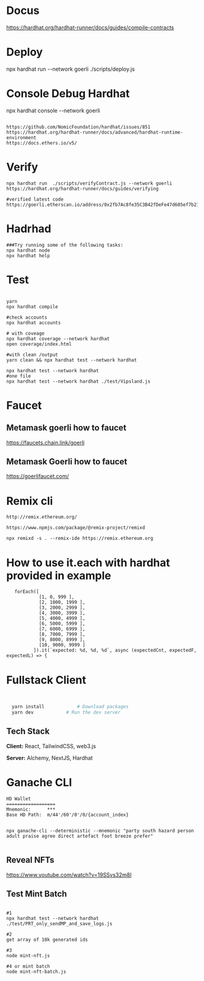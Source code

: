 # Docus

https://hardhat.org/hardhat-runner/docs/guides/compile-contracts

# Deploy

npx hardhat run --network goerli ./scripts/deploy.js

# Console Debug Hardhat

npx hardhat console --network goerli

```

https://github.com/NomicFoundation/hardhat/issues/851
https://hardhat.org/hardhat-runner/docs/advanced/hardhat-runtime-environment
https://docs.ethers.io/v5/
```

# Verify

```
npx hardhat run  ./scripts/verifyContract.js --network goerli
https://hardhat.org/hardhat-runner/docs/guides/verifying

#verified latest code
https://goerli.etherscan.io/address/0x2fb7Ac8fe35C3B42fDeFe47d605ef7b21242210a#code

```

# Hadrhad

```
###Try running some of the following tasks:
npx hardhat node
npx hardhat help

```

# Test

```

yarn
npx hardhat compile

#check accounts
npx hardhat accounts

# with coveage
npx hardhat coverage --network hardhat
open coverage/index.html

#with clean /output
yarn clean && npx hardhat test --network hardhat

npx hardhat test --network hardhat
#one file
npx hardhat test --network hardhat ./test/Vipsland.js

```

# Faucet

## Metamask goerli how to faucet

https://faucets.chain.link/goerli

## Metamask Goerli how to faucet

https://goerlifaucet.com/

# Remix cli

```
http://remix.ethereum.org/

https://www.npmjs.com/package/@remix-project/remixd

npx remixd -s . --remix-ide https://remix.ethereum.org

```

# How to use it.each with hardhat provided in example

```
   forEach([
            [1, 0, 999 ],
            [2, 1000, 1999 ],
            [3, 2000, 2999 ],
            [4, 3000, 3999 ],
            [5, 4000, 4999 ],
            [6, 5000, 5999 ],
            [7, 6000, 6999 ],
            [8, 7000, 7999 ],
            [9, 8000, 8999 ],
            [10, 9000, 9999 ]
          ]).it(`expected: %d, %d, %d`, async (expectedCnt, expectedF, expectedL) => {

```

# Fullstack Client

```bash


  yarn install            # Download packages
  yarn dev            # Run the dev server
```

## Tech Stack

**Client:** React, TailwindCSS, web3.js

**Server:** Alchemy, NextJS, Hardhat

# Ganache CLI

```
HD Wallet
==================
Mnemonic:      ***
Base HD Path:  m/44'/60'/0'/0/{account_index}


npx ganache-cli --deterministic --mnemonic "party south hazard person adult praise agree direct artefact foot breeze prefer"


```

## Reveal NFTs

https://www.youtube.com/watch?v=19SSvs32m8I

## Test Mint Batch

```

#1
npx hardhat test --network hardhat ./test/PRT_only_sendMP_and_save_logs.js

#2
get array of 10k generated ids

#3
node mint-nft.js

#4 or mint batch
node mint-nft-batch.js
```

